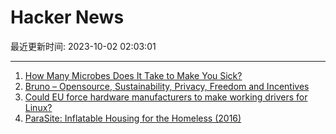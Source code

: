 # Hacker News

最近更新时间: 2023-10-02 02:03:01

--- 
1. [How Many Microbes Does It Take to Make You Sick?](https://www.quantamagazine.org/how-many-microbes-does-it-take-to-make-you-sick-20230927/) 
2. [Bruno – Opensource, Sustainability, Privacy, Freedom and Incentives](https://github.com/usebruno/bruno/discussions/269) 
3. [Could EU force hardware manufacturers to make working drivers for Linux?](https://old.reddit.com/r/linux/comments/16wv53f/could_the_eu_force_hardware_manufacturers_to_make/) 
4. [ParaSite: Inflatable Housing for the Homeless (2016)](https://archinect.com/features/article/149944931/parasite-the-bandage-over-the-nomadic-wound) 
